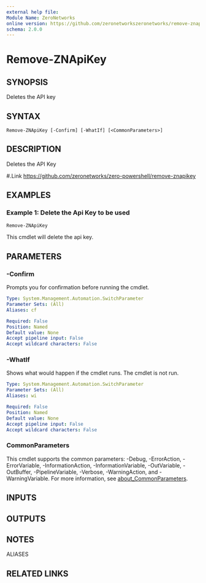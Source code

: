 ```yaml
---
external help file:
Module Name: ZeroNetworks
online version: https://github.com/zeronetworkszeronetworks/remove-znapikey
schema: 2.0.0
---
```


# Remove-ZNApiKey

## SYNOPSIS
Deletes the API key

## SYNTAX

```
Remove-ZNApiKey [-Confirm] [-WhatIf] [<CommonParameters>]
```

## DESCRIPTION
Deletes the API Key

#.Link
https://github.com/zeronetworks/zero-powershell/remove-znapikey

## EXAMPLES

### Example 1: Delete the Api Key to be used
```powershell
Remove-ZNApiKey

```

This cmdlet will delete the api key.

## PARAMETERS

### -Confirm
Prompts you for confirmation before running the cmdlet.

```yaml
Type: System.Management.Automation.SwitchParameter
Parameter Sets: (All)
Aliases: cf

Required: False
Position: Named
Default value: None
Accept pipeline input: False
Accept wildcard characters: False
```

### -WhatIf
Shows what would happen if the cmdlet runs.
The cmdlet is not run.

```yaml
Type: System.Management.Automation.SwitchParameter
Parameter Sets: (All)
Aliases: wi

Required: False
Position: Named
Default value: None
Accept pipeline input: False
Accept wildcard characters: False
```

### CommonParameters
This cmdlet supports the common parameters: -Debug, -ErrorAction, -ErrorVariable, -InformationAction, -InformationVariable, -OutVariable, -OutBuffer, -PipelineVariable, -Verbose, -WarningAction, and -WarningVariable. For more information, see [about_CommonParameters](http://go.microsoft.com/fwlink/?LinkID=113216).

## INPUTS

## OUTPUTS

## NOTES

ALIASES

## RELATED LINKS

